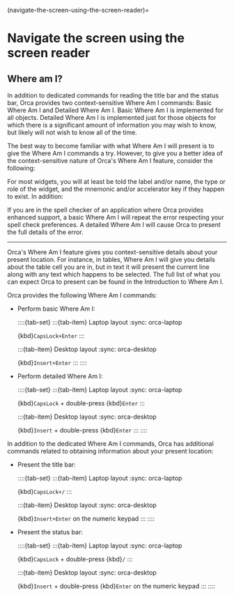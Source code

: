 (navigate-the-screen-using-the-screen-reader)=
# Navigate the screen using the screen reader

## Where am I?

In addition to dedicated commands for reading the title bar and the status bar, Orca provides two context-sensitive Where Am I commands: Basic Where Am I and Detailed Where Am I. Basic Where Am I is implemented for all objects. Detailed Where Am I is implemented just for those objects for which there is a significant amount of information you may wish to know, but likely will not wish to know all of the time.

The best way to become familiar with what Where Am I will present is to give the Where Am I commands a try. However, to give you a better idea of the context-sensitive nature of Orca's Where Am I feature, consider the following:

For most widgets, you will at least be told the label and/or name, the type or role of the widget, and the mnemonic and/or accelerator key if they happen to exist. In addition:

 If you are in the spell checker of an application where Orca provides enhanced support, a basic Where Am I will repeat the error respecting your spell check preferences. A detailed Where Am I will cause Orca to present the full details of the error.

***


Orca's Where Am I feature gives you context-sensitive details about your present location. For instance, in tables, Where Am I will give you details about the table cell you are in, but in text it will present the current line along with any text which happens to be selected. The full list of what you can expect Orca to present can be found in the Introduction to Where Am I.

Orca provides the following Where Am I commands:

* Perform basic Where Am I:

    ::::{tab-set}
    :::{tab-item} Laptop layout
    :sync: orca-laptop

    {kbd}`CapsLock+Enter`
    :::

    :::{tab-item} Desktop layout
    :sync: orca-desktop

    {kbd}`Insert+Enter`
    :::
    ::::

* Perform detailed Where Am I:

    ::::{tab-set}
    :::{tab-item} Laptop layout
    :sync: orca-laptop

    {kbd}`CapsLock` + double-press {kbd}`Enter`
    :::

    :::{tab-item} Desktop layout
    :sync: orca-desktop

    {kbd}`Insert` + double-press {kbd}`Enter`
    :::
    ::::

In addition to the dedicated Where Am I commands, Orca has additional commands related to obtaining information about your present location:

* Present the title bar:

    ::::{tab-set}
    :::{tab-item} Laptop layout
    :sync: orca-laptop

    {kbd}`CapsLock+/`
    :::

    :::{tab-item} Desktop layout
    :sync: orca-desktop

    {kbd}`Insert+Enter` on the numeric keypad
    :::
    ::::

* Present the status bar:

    ::::{tab-set}
    :::{tab-item} Laptop layout
    :sync: orca-laptop

    {kbd}`CapsLock` + double-press {kbd}`/`
    :::

    :::{tab-item} Desktop layout
    :sync: orca-desktop

    {kbd}`Insert` + double-press {kbd}`Enter` on the numeric keypad
    :::
    ::::

